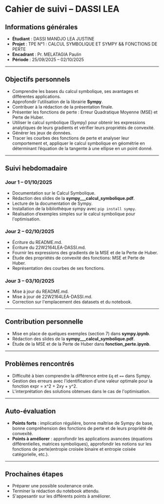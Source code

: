 # Cahier de suivi – DASSI LEA

## Informations générales
- **Étudiant** : DASSI MANDJO LEA JUSTINE  
- **Projet** : TPE N°1 : CALCUL SYMBOLIQUE ET SYMPY  &&  FONCTIONS DE PERTE
- **Encadrant** : Pr. MELATAGIA Paulin 
- **Période** : 25/09/2025 – 02/10/2025 

---

## Objectifs personnels
- Comprendre les bases du calcul symbolique, ses avantages et différentes applications.  
- Approfondir l’utilisation de la librairie **Sympy**.  
- Contribuer à la rédaction de la présentation finale.  
- Présenter les fonctions de perte : Erreur Quadratique Moyenne (MSE) et Perte de Huber.
- Utiliser le calcul symbolique (Sympy) pour obtenir les expressions analytiques de leurs gradients et vérifier leurs propriétés de convexité.
- Générer les jeux de données.
- Tracer les courbes des fonctions de perte et analyser leur comportement et, appliquer le calcul symbolique en géométrie en déterminant l’équation de la tangente à une ellipse en un point donné.

---

## Suivi hebdomadaire

### Jour 1 – 01/10/2025

- Documentation sur le Calcul Symbolique.
- Rédaction des slides de la **sympy___calcul_symbolique.pdf**.
- Lecture de la documentation de Sympy.
- Installation de la bibliothèque sympy avec `pip install sympy`.
- Réalisation d’exemples simples sur le calcul symbolique pour l'optimisation.  

### Jour 2 – 02/10/2025
    
- Écriture du README.md.
- Écriture du 22W2164LEA-DASSI.md.
- Fournir les expressions des gradients de la MSE et de la Perte de Huber.
- Étude des propriétés de convexité des fonctions: MSE et Perte de Huber.
- Représentation des courbes de ses fonctions.

### Jour 3 – 03/10/2025
    
- Mise à jour du README.md.
- Mise à jour dé 22W2164LEA-DASSI.md.
- Correction sur l'emplacement des datasets et du notebook.

---

## Contribution personnelle

- Mise en place de quelques exemples (section 7) dans **sympy.ipynb**.  
- Rédaction des slides de la **sympy___calcul_symbolique.pdf**.  
- Étude de la MSE et de la Perte de Huber dans **fonction_perte.ipynb**. 

---

## Problèmes rencontrés
- Difficulté à bien comprendre la différence entre `Eq` et `==` dans Sympy.  
- Gestion des erreurs avec l'identification d'une valeur optimale pour la fonction expr = x^2 + 2*x*y + y^2.
- L'interprétation des solutions obtenues dans le cas de l'optimisation.

---

## Auto-évaluation
- **Points forts** : implication régulière, bonne maîtrise de Sympy de base, bonne compréhension des fonctions de perte et de leurs propriété de convexité.  
- **Points à améliorer** : approfondir les applications avancées (équations différentielles, matrices symboliques), approfondir les notions sur les fonctions de perte(entropie croisée binaire et entropie coisée catégorielle, etc.).  

---

## Prochaines étapes
- Préparer une possible soutenance orale.
- Terminer la rédaction du notebook attendu.
- S'appesantir sur les différents points à améliorer.

